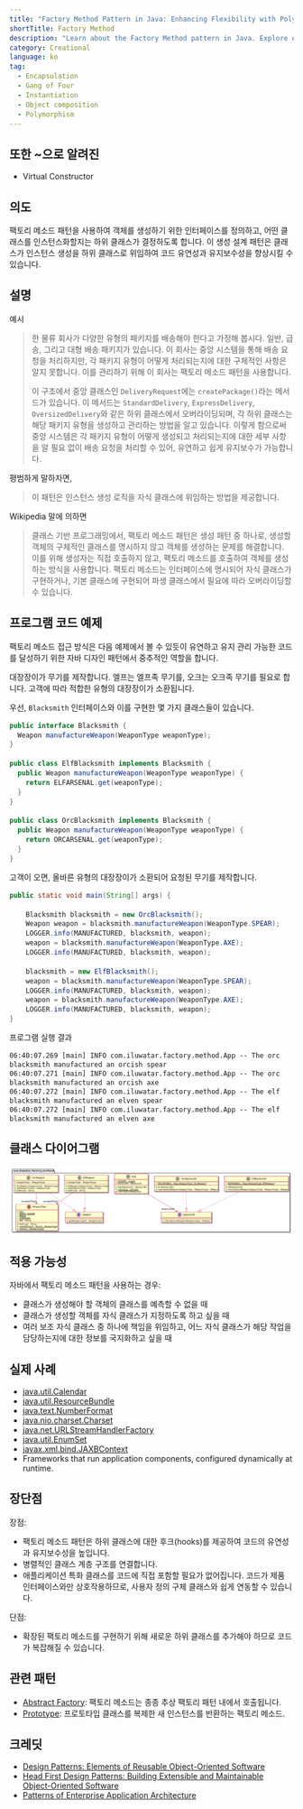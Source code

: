 ```yaml
---
title: "Factory Method Pattern in Java: Enhancing Flexibility with Polymorphic Manufacturing"
shortTitle: Factory Method
description: "Learn about the Factory Method pattern in Java. Explore examples, uses, benefits, and how it enhances code flexibility and maintenance."
category: Creational
language: ko
tag:
  - Encapsulation
  - Gang of Four
  - Instantiation
  - Object composition
  - Polymorphism
---
```


## 또한 ~으로 알려진

* Virtual Constructor

## 의도

팩토리 메소드 패턴을 사용하여 객체를 생성하기 위한 인터페이스를 정의하고, 어떤 클래스를 인스턴스화할지는 하위 클래스가 결정하도록 합니다. 이 생성 설계 패턴은 클래스가 인스턴스 생성을 하위 클래스로 위임하여 코드 유연성과 유지보수성을 향상시킬 수 있습니다.

## 설명

예시

> 한 물류 회사가 다양한 유형의 패키지를 배송해야 한다고 가정해 봅시다. 일반, 급송, 그리고 대형 배송 패키지가 있습니다. 이 회사는 중앙 시스템을 통해 배송 요청을 처리하지만, 각 패키지 유형이 어떻게 처리되는지에 대한 구체적인 사항은 알지 못합니다. 이를 관리하기 위해 이 회사는 팩토리 메소드 패턴을 사용합니다.
>
> 이 구조에서 중앙 클래스인 `DeliveryRequest`에는 `createPackage()`라는 메서드가 있습니다. 이 메서드는 `StandardDelivery`, `ExpressDelivery`, `OversizedDelivery`와 같은 하위 클래스에서 오버라이딩되며, 각 하위 클래스는 해당 패키지 유형을 생성하고 관리하는 방법을 알고 있습니다. 이렇게 함으로써 중앙 시스템은 각 패키지 유형이 어떻게 생성되고 처리되는지에 대한 세부 사항을 알 필요 없이 배송 요청을 처리할 수 있어, 유연하고 쉽게 유지보수가 가능합니다.

평범하게 말하자면,

> 이 패턴은 인스턴스 생성 로직을 자식 클래스에 위임하는 방법을 제공합니다.

Wikipedia 말에 의하면

> 클래스 기반 프로그래밍에서, 팩토리 메소드 패턴은 생성 패턴 중 하나로, 생성할 객체의 구체적인 클래스를 명시하지 않고 객체를 생성하는 문제를 해결합니다. 이를 위해 생성자는 직접 호출하지 않고, 팩토리 메소드를 호출하여 객체를 생성하는 방식을 사용합니다. 팩토리 메소드는 인터페이스에 명시되어 자식 클래스가 구현하거나, 기본 클래스에 구현되어 파생 클래스에서 필요에 따라 오버라이딩할 수 있습니다.

## 프로그램 코드 예제

팩토리 메소드 접근 방식은 다음 예제에서 볼 수 있듯이 유연하고 유지 관리 가능한 코드를 달성하기 위한 자바 디자인 패턴에서 중추적인 역할을 합니다.

대장장이가 무기를 제작합니다. 엘프는 엘프족 무기를, 오크는 오크족 무기를 필요로 합니다. 고객에 따라 적합한 유형의 대장장이가 소환됩니다.

우선, `Blacksmith` 인터페이스와 이를 구현한 몇 가지 클래스들이 있습니다.

```java
public interface Blacksmith {
  Weapon manufactureWeapon(WeaponType weaponType);
}

public class ElfBlacksmith implements Blacksmith {
  public Weapon manufactureWeapon(WeaponType weaponType) {
    return ELFARSENAL.get(weaponType);
  }
}

public class OrcBlacksmith implements Blacksmith {
  public Weapon manufactureWeapon(WeaponType weaponType) {
    return ORCARSENAL.get(weaponType);
  }
}
```

고객이 오면, 올바른 유형의 대장장이가 소환되어 요청된 무기를 제작합니다.

```java
public static void main(String[] args) {

    Blacksmith blacksmith = new OrcBlacksmith();
    Weapon weapon = blacksmith.manufactureWeapon(WeaponType.SPEAR);
    LOGGER.info(MANUFACTURED, blacksmith, weapon);
    weapon = blacksmith.manufactureWeapon(WeaponType.AXE);
    LOGGER.info(MANUFACTURED, blacksmith, weapon);

    blacksmith = new ElfBlacksmith();
    weapon = blacksmith.manufactureWeapon(WeaponType.SPEAR);
    LOGGER.info(MANUFACTURED, blacksmith, weapon);
    weapon = blacksmith.manufactureWeapon(WeaponType.AXE);
    LOGGER.info(MANUFACTURED, blacksmith, weapon);
}
```

프로그램 실행 결과
```
06:40:07.269 [main] INFO com.iluwatar.factory.method.App -- The orc blacksmith manufactured an orcish spear
06:40:07.271 [main] INFO com.iluwatar.factory.method.App -- The orc blacksmith manufactured an orcish axe
06:40:07.272 [main] INFO com.iluwatar.factory.method.App -- The elf blacksmith manufactured an elven spear
06:40:07.272 [main] INFO com.iluwatar.factory.method.App -- The elf blacksmith manufactured an elven axe
```

## 클래스 다이어그램

![alt text](./etc/factory-method.urm.png "Factory Method Class Diagram")

## 적용 가능성

자바에서 팩토리 메소드 패턴을 사용하는 경우:

* 클래스가 생성해야 할 객체의 클래스를 예측할 수 없을 때
* 클래스가 생성할 객체를 자식 클래스가 지정하도록 하고 싶을 때
* 여러 보조 자식 클래스 중 하나에 책임을 위임하고, 어느 자식 클래스가 해당 작업을 담당하는지에 대한 정보를 국지화하고 싶을 때

## 실제 사례

* [java.util.Calendar](http://docs.oracle.com/javase/8/docs/api/java/util/Calendar.html#getInstance--)
* [java.util.ResourceBundle](http://docs.oracle.com/javase/8/docs/api/java/util/ResourceBundle.html#getBundle-java.lang.String-)
* [java.text.NumberFormat](http://docs.oracle.com/javase/8/docs/api/java/text/NumberFormat.html#getInstance--)
* [java.nio.charset.Charset](http://docs.oracle.com/javase/8/docs/api/java/nio/charset/Charset.html#forName-java.lang.String-)
* [java.net.URLStreamHandlerFactory](http://docs.oracle.com/javase/8/docs/api/java/net/URLStreamHandlerFactory.html#createURLStreamHandler-java.lang.String-)
* [java.util.EnumSet](https://docs.oracle.com/javase/8/docs/api/java/util/EnumSet.html#of-E-)
* [javax.xml.bind.JAXBContext](https://docs.oracle.com/javase/8/docs/api/javax/xml/bind/JAXBContext.html#createMarshaller--)
* Frameworks that run application components, configured dynamically at runtime.

## 장단점

장점:

* 팩토리 메소드 패턴은 하위 클래스에 대한 후크(hooks)를 제공하여 코드의 유연성과 유지보수성을 높입니다.
* 병렬적인 클래스 계층 구조를 연결합니다.
* 애플리케이션 특화 클래스를 코드에 직접 포함할 필요가 없어집니다. 코드가 제품 인터페이스와만 상호작용하므로, 사용자 정의 구체 클래스와 쉽게 연동할 수 있습니다.

단점:

* 확장된 팩토리 메소드를 구현하기 위해 새로운 하위 클래스를 추가해야 하므로 코드가 복잡해질 수 있습니다.

## 관련 패턴

* [Abstract Factory](https://java-design-patterns.com/patterns/abstract-factory/): 팩토리 메소드는 종종 추상 팩토리 패턴 내에서 호출됩니다.
* [Prototype](https://java-design-patterns.com/patterns/prototype/): 프로토타입 클래스를 복제한 새 인스턴스를 반환하는 팩토리 메소드.

## 크레딧

* [Design Patterns: Elements of Reusable Object-Oriented Software](https://amzn.to/3w0Rk5y)
* [Head First Design Patterns: Building Extensible and Maintainable Object-Oriented Software](https://amzn.to/3UpTLrG)
* [Patterns of Enterprise Application Architecture](https://amzn.to/4b2ZxoM)
